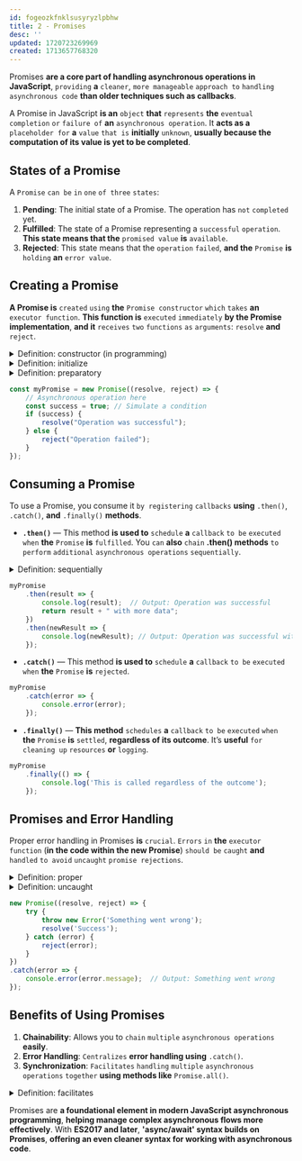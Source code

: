```yaml
---
id: fogeozkfnklsusyryzlpbhw
title: 2 - Promises
desc: ''
updated: 1720723269969
created: 1713657768320
---
```


Promises **are a core part of handling asynchronous operations in JavaScript**, `providing` **a** `cleaner`, `more manageable` `approach to` `handling` `asynchronous code` **than older techniques such as callbacks**.

A Promise in JavaScript **is an** `object` **that** `represents` **the** `eventual completion` `or` `failure of` **an** `asynchronous operation`. It **acts as a** `placeholder for` **a** `value` `that is` **initially** `unknown`, **usually because the computation of its value is yet to be completed**.

## States of a Promise

A `Promise` `can be` `in` `one` `of three` `states`:
1. **Pending**: The initial state of a Promise. The operation has `not` `completed` yet.
2. **Fulfilled**: The state of a Promise representing a `successful` `operation`. **This state means that the** `promised value` **is** `available`.
3. **Rejected**: This state means that the `operation` `failed`, **and the** `Promise` **is** `holding` **an** `error value`.

## Creating a Promise

**A Promise is** `created` `using` **the** `Promise constructor` `which` `takes` **an** `executor function`. **This function is** `executed` `immediately` **by the Promise implementation**, **and it** `receives` `two` `functions` `as` `arguments`: `resolve` **and** `reject`.



<!-- start of 'constructor' section -->
<details>
    <summary>Definition: constructor (in programming)</summary>

#
A constructor **is a** `special` `function` **in programming that's** `used to` `create` **and** `set up` `new objects`. **It** `initializes` **the** `object's` `properties` `when` **the** `object` **is** `created`.

---
</details>
<!-- end of 'constructor' section -->



<!-- start of 'initialize' section -->
<details>
    <summary>Definition: initialize</summary>

#
The word "initialize" **means to** `set up` **or** `prepare` `something` **so it's** `ready` `to be` `used`. This **could involve setting starting values**, **configuring settings**, **or doing other preparatory tasks before using an** `object`, `device`, **or** `system`.

---
</details>
<!-- end of 'initialize' section -->



<!-- start of 'preparatory' section -->
<details>
    <summary>Definition: preparatory</summary>

#
The word "preparatory" **refers to** `actions` **or** `steps taken` `to get` `ready` `for something else` **that's** `coming up`. **It's about** `preparing` **or** `setting things up` `in advance`.

---
</details>
<!-- end of 'preparatory' section -->



```javascript
const myPromise = new Promise((resolve, reject) => {
    // Asynchronous operation here
    const success = true; // Simulate a condition
    if (success) {
        resolve("Operation was successful");
    } else {
        reject("Operation failed");
    }
});
```

## Consuming a Promise

To use a Promise, you consume it `by registering` `callbacks` **using** `.then()`, `.catch()`, **and** `.finally()` **methods**.

- **`.then()`** — This method **is used to** `schedule` **a** `callback` `to be` `executed` `when` **the** `Promise` **is** `fulfilled`. You `can` **also** `chain` **.then() methods** `to perform` `additional` `asynchronous operations` `sequentially`.



<!-- start of 'sequentially' section -->
<details>
    <summary>Definition: sequentially</summary>

#
The word "sequentially" **means** `doing` `things` `in` **a** `specific` `order`, **one after another**. For **example**, **following steps in a guide from start to finish** `without` `skipping` **any**.

---
</details>
<!-- end of 'sequentially' section -->



```javascript
myPromise
    .then(result => {
        console.log(result);  // Output: Operation was successful
        return result + " with more data";
    })
    .then(newResult => {
        console.log(newResult); // Output: Operation was successful with more data
    });
```

- **`.catch()`** — This method **is used to** `schedule` **a** `callback` `to be` `executed` `when` **the** `Promise` **is** `rejected`.

```javascript
myPromise
    .catch(error => {
        console.error(error);
    });
```

- **`.finally()`** — **This method** `schedules` **a** `callback` `to be` `executed` `when` **the** `Promise` **is** `settled`, **regardless of its outcome**. It’s **useful** `for cleaning up` `resources` **or** `logging`.

```javascript
myPromise
    .finally(() => {
        console.log('This is called regardless of the outcome');
    });
```

## Promises and Error Handling

Proper error handling in Promises **is** `crucial`. `Errors` `in` **the** `executor function` (**in the code within the new Promise**) `should be` `caught` **and** `handled` `to avoid` `uncaught` `promise rejections`.



<!-- start of 'proper' section -->
<details>
    <summary>Definition: proper</summary>

#
"Proper" **means** `suitable`, `correct`, **or** `done` `the right way` **for a** `particular` `situation`.

---
</details>
<!-- end of 'proper' section -->



<!-- start of 'uncaught' section -->
<details>
    <summary>Definition: uncaught</summary>

#
In programming, "uncaught" **specifically refers to** `errors` **or** `exceptions` `that occur` `but` **are** `not` `handled by` **the** `program`. These uncaught errors **can cause the program to stop unexpectedly or behave in an unintended way because there is no code to manage these issues when they arise**.

---
</details>
<!-- end of 'uncaught' section -->



```javascript
new Promise((resolve, reject) => {
    try {
        throw new Error('Something went wrong');
        resolve('Success');
    } catch (error) {
        reject(error);
    }
})
.catch(error => {
    console.error(error.message);  // Output: Something went wrong
});
```

## Benefits of Using Promises

1. **Chainability**: Allows you to `chain` `multiple` `asynchronous operations` **easily**.
2. **Error Handling**: `Centralizes` **error handling using** `.catch()`.
3. **Synchronization**: `Facilitates` `handling` `multiple` `asynchronous operations` `together` **using methods like** `Promise.all()`.



<!-- start of 'facilitates' section -->
<details>
    <summary>Definition: facilitates</summary>

#
The word "facilitates" **means to** `make` `something` `easier` **or** `less difficult`. It **involves** `providing` `support` **or** `simplifying` **a** `process` `to help` **someone** `achieve` **a** `goal` **or** `complete` **a** `task` `more efficiently`.

---
</details>
<!-- end of 'facilitates' section -->



Promises are **a foundational element in modern JavaScript asynchronous programming**, **helping manage complex asynchronous flows more effectively**. With **ES2017 and later**, **'async/await' syntax builds on Promises**, **offering an even cleaner syntax for working with asynchronous code**.